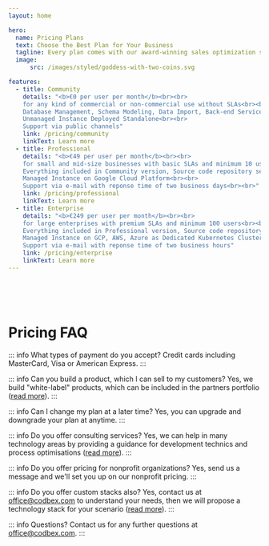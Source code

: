 ```yaml
---
layout: home

hero:
  name: Pricing Plans
  text: Choose the Best Plan for Your Business
  tagline: Every plan comes with our award-winning sales optimization solution to drive your success
  image:
      src: /images/styled/goddess-with-two-coins.svg

features:
  - title: Community
    details: "<b>€0 per user per month</b><br><br>
    for any kind of commercial or non-commercial use without SLAs<br><br>
    Database Management, Schema Modeling, Data Import, Back-end Services, Enterprise JavaScript API, User Interfaces, Themes, Entity Data, Business Processes, Jobs, OData, Message Listeners, Extensions, Operations and Monitoring<br><br>
    Unmanaged Instance Deployed Standalone<br><br>
    Support via public channels"
    link: /pricing/community
    linkText: Learn more
  - title: Professional
    details: "<b>€49 per user per month</b><br><br>
    for small and mid-size businesses with basic SLAs and minimum 10 users<br><br>
    Everything included in Community version, Source code repository setup on GitHub, CI/CD pipelines for automatic udates on GitHub<br><br>
    Managed Instance on Google Cloud Platform<br><br>
    Support via e-mail with reponse time of two business days<br><br>"
    link: /pricing/professional
    linkText: Learn more
  - title: Enterprise
    details: "<b>€249 per user per month</b><br><br>
    for large enterprises with premium SLAs and minimum 100 users<br><br>
    Everything included in Professional version, Source code repository setup on any Git provider, Private source code repositories, CI/CD pipelines for automatic udates on private servers<br><br>
    Managed Instance on GCP, AWS, Azure as Dedicated Kubernetes Cluster<br><br>
    Support via e-mail with reponse time of two business hours"
    link: /pricing/enterprise
    linkText: Learn more
---
```

<br>
<br>
<br>

# Pricing FAQ

::: info What types of payment do you accept?
Credit cards including MasterCard, Visa or American Express.
:::

::: info Can you build a product, which I can sell to my customers?
Yes, we build "white-label" products, which can be included in the partners portfolio ([read more](/pricing/services/development)).
:::

::: info Can I change my plan at a later time?
Yes, you can upgrade and downgrade your plan at anytime.
:::

::: info Do you offer consulting services?
Yes, we can help in many technology areas by providing a guidance for development technics and process optimisations ([read more](/pricing/services/consulting)).
:::

::: info Do you offer pricing for nonprofit organizations?
Yes, send us a message and we'll set you up on our nonprofit pricing.
:::

::: info Do you offer custom stacks also?
Yes, contact us at office@codbex.com to understand your needs, then we will propose a technology stack for your scenario ([read more](/pricing/services/development)).
:::

::: info Questions?
Contact us for any further questions at office@codbex.com.
:::
